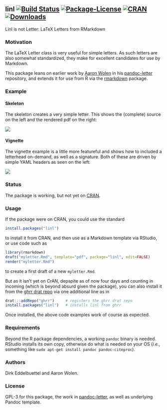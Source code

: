 ## linl [![Build Status](https://travis-ci.org/eddelbuettel/linl.svg)](https://travis-ci.org/eddelbuettel/linl) [![Package-License](http://img.shields.io/badge/license-GPL--3-brightgreen.svg?style=flat)](http://www.gnu.org/licenses/gpl-3.0.html) [![CRAN](http://www.r-pkg.org/badges/version/linl)](https://cran.r-project.org/package=linl) [![Downloads](http://cranlogs.r-pkg.org/badges/linl?color=brightgreen)](http://www.r-pkg.org/pkg/linl)

Linl is not Letter: LaTeX Letters from RMarkdown

### Motivation

The LaTeX Letter class is very useful for simple letters.  As such
letters are also somewhat standardized, they make for excellent
candidates for use by Markdown.

This package leans on earlier work by [Aaron Wolen](http://aaronwolen.com/) in his
[pandoc-letter](https://github.com/aaronwolen/pandoc-letter) repository, and extends it for use from
R via the [rmarkdown](https://cran.r-project.org/package=rmarkdown) package.

### Example

#### Skeleton

The skeleton creates a very simple letter.  This shows the (complete) source on the left and the
rendered pdf on the right:

![](https://eddelbuettel.github.io/linl/skeleton.png)

#### Vignette

The vignette example is a little more featureful and shows how to included a letterhead on-demand,
as well as a signature.  Both of these are driven by simple YAML headers as seen on the left:

![](https://eddelbuettel.github.io/linl/vignette.png)

### Status

The package is working, but not yet on [CRAN](https://cran.r-project.org/).

### Usage 

If the package were on CRAN, you could use the standard 

```r
install.packages("linl")
```

to install it from CRAN, and then use as a Markdown template via RStudio, or use code such as

```r
library(rmarkdown)
draft("myletter.Rmd", template="pdf", package="linl", edit=FALSE)
render("myletter.Rmd")
```

to create a first draft of a new `myletter.Rmd`.

But as it isn't yet on CrAN, depspite as of now four days and counting in incoming (which is beyond absurd given 
the package), you can also install it from the [ghrr drat repo](https://ghrr.github.io/drat/) via one additional
line as in

```r
drat:::addRepo("ghrr")     # registers the ghrr drat repo
install.packages("linl")   # installs linl from ghrr
```

Once installed, the above code examples work of course as expected.

### Requirements

Beyond the R package dependencies, a working `pandoc` binary is needed. RStudio installs
its own copy, otherwise do what is needed on your OS (_i.e._, something like `sudo apt-get
install pandoc pandoc-citeproc`).

### Authors

Dirk Eddelbuettel and Aaron Wolen.

### License

GPL-3 for this package, the work in [pandoc-letter](https://github.com/aaronwolen/pandoc-letter), 
as well as underlying Pandoc template.
